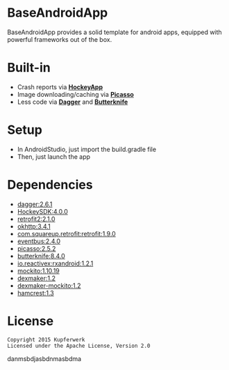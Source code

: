 BaseAndroidApp
==============
BaseAndroidApp provides a solid template for android apps, equipped with powerful frameworks out of the box.

# Built-in
- Crash reports via [**HockeyApp**](http://hockeyapp.net/)
- Image downloading/caching via [**Picasso**](http://square.github.io/picasso/)
- Less code via [**Dagger**](http://square.github.io/dagger/) and [**Butterknife**](http://jakewharton.github.io/butterknife/)

# Setup
- In AndroidStudio, just import the build.gradle file
- Then, just launch the app

# Dependencies
- [dagger:2.6.1](https://github.com/google/dagger)
- [HockeySDK:4.0.0](https://github.com/bitstadium/HockeySDK-Android)
- [retrofit2:2.1.0](https://github.com/square/retrofit)
- [okhttp:3.4.1](https://github.com/square/okhttp)
- [com.squareup.retrofit:retrofit:1.9.0](http://square.github.io/retrofit/)
- [eventbus:2.4.0](https://github.com/greenrobot/EventBus)
- [picasso:2.5.2](http://square.github.io/picasso/)
- [butterknife:8.4.0](http://jakewharton.github.io/butterknife/)
- [io.reactivex:rxandroid:1.2.1](https://github.com/ReactiveX/RxAndroid)
- [mockito:1.10.19](https://github.com/mockito/mockito)
- [dexmaker:1.2](http://mvnrepository.com/artifact/com.google.dexmaker/dexmaker/1.2)
- [dexmaker-mockito:1.2](http://mvnrepository.com/artifact/com.google.dexmaker/dexmaker-mockito/1.2)
- [hamcrest:1.3](https://github.com/hamcrest)

# License
	Copyright 2015 Kupferwerk
	Licensed under the Apache License, Version 2.0
danmsbdjasbdnmasbdma
